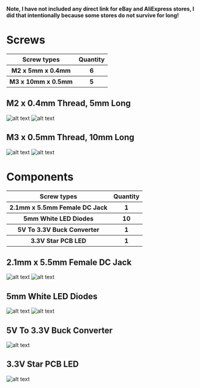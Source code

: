 **Note, I have not included any direct link for eBay and AliExpress stores, I did that intentionally because some stores do not survive for long!**

# Screws

<table>
    <tr>
    <th>Screw types</th>
    <th>Quantity</th>
  </tr>
    <tr>
    <th>M2 x 5mm x 0.4mm</th>
    <th>6</th>
   <tr>
    <th>M3 x 10mm x 0.5mm</th>
    <th>5</th>
</table>

## M2 x 0.4mm Thread, 5mm Long
![alt text](https://github.com/ProgramFreakHD/Ark-reactor/blob/main/Pictures/Miscellaneous/M2%20x%205mm%20x0.4mm.png)
![alt text](https://github.com/ProgramFreakHD/Ark-reactor/blob/main/Pictures/Miscellaneous/M2%20x%205mm%20x0.4mm%20Diagram.png)

## M3 x 0.5mm Thread, 10mm Long
![alt text](https://github.com/ProgramFreakHD/Ark-reactor/blob/main/Pictures/Miscellaneous/M3%20x%2010mm%20x%200.5mm.png)
![alt text](https://github.com/ProgramFreakHD/Ark-reactor/blob/main/Pictures/Miscellaneous/M3%20x%2010mm%20x%200.5mm%20Diagram.png)

# Components

<table>
    <tr>
    <th>Screw types</th>
    <th>Quantity</th>
  </tr>
    <tr>
    <th>2.1mm x 5.5mm Female DC Jack</th>
    <th>1</th>
   <tr>
    <th>5mm White LED Diodes</th>
    <th>10</th>
   <tr>
    <th>5V To 3.3V Buck Converter</th>
    <th>1</th>
   <tr>
    <th>3.3V Star PCB LED</th>
    <th>1</th>
</table>

## 2.1mm x 5.5mm Female DC Jack

![alt text](https://github.com/ProgramFreakHD/Ark-reactor/blob/main/Pictures/Miscellaneous/2.1mm%20x%205.5mm%20Female%20DC%20Jack.jpg)
![alt text](https://github.com/ProgramFreakHD/Ark-reactor/blob/main/Pictures/Miscellaneous/2.1mm%20x%205.5mm%20Female%20DC%20Jack%20Diagram.jpg)

## 5mm White LED Diodes

![alt text](https://github.com/ProgramFreakHD/Ark-reactor/blob/main/Pictures/Miscellaneous/H4411874ec0c6432e85a3fefa4a102458y.png)
![alt text](https://github.com/ProgramFreakHD/Ark-reactor/blob/main/Pictures/Miscellaneous/5mm%20White%20LED%20Diodes.jpg)

## 5V To 3.3V Buck Converter

![alt text](https://github.com/ProgramFreakHD/Tony-Stark-s-Arc-Reactor-MK1/blob/main/Pictures/Miscellaneous/1PCS-DC-5V-to-3-3V-Step-Down-Power-Supply-Module-AMS1117-3-3-LDO-800MA.jpg)

## 3.3V Star PCB LED

![alt text](https://github.com/ProgramFreakHD/Tony-Stark-s-Arc-Reactor-MK1/blob/main/Pictures/Miscellaneous/s55-2241p01wc.jpg)

